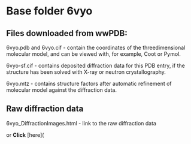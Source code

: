 # Base folder 6vyo

## Files downloaded from wwPDB:

6vyo.pdb and 6vyo.cif - contain the coordinates of the threedimensional molecular model, and can be viewed with, for example, Coot or Pymol.

6vyo-sf.cif - contains deposited diffraction data for this PDB entry, if the structure has been solved with X-ray or neutron crystallography.

6vyo.mtz - contains structure factors after automatic refinement of molecular model against the diffraction data.

## Raw diffraction data

6vyo_DiffractionImages.html - link to the raw diffraction data 

or **Click** [here](  <body>
      <script type="text/javascript">
    window.location.href = "https://doi.org/10.18430/m36vyo) 

## Data Summary
|   | Resolution | Completeness| I/$\boldsymbol{\sigma}$ |
|---|-------------:|----------------:|--------------:|
|   |1.70|87.3  %|<img width=50/>6.900|

|   | **R-work**| **R-free**   
|---|-------------:|----------------:|           
||0.1600|0.2050|

|   |**MolProbity<br>score**| **Ramachandran<br>outliers** 
|---|-------------:|----------------:|
||1.08|0.00 %|

## Other relevant links 
**PDBe**:  https://www.ebi.ac.uk/pdbe/entry/pdb/6vyo
 
**PDBr**: https://www.rcsb.org/structure/6vyo 

